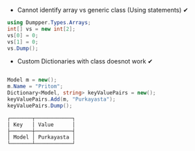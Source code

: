 ﻿

- Cannot identify array vs generic class (Using statements) ✔
```c#
using Dumpper.Types.Arrays;
int[] vs = new int[2];
vs[0] = 0;
vs[1] = 0;
vs.Dump();
```

- Custom Dictionaries with class doesnot work ✔
```c#

Model m = new();
m.Name = "Pritom";
Dictionary<Model, string> keyValuePairs = new();
keyValuePairs.Add(m, "Purkayasta");
keyValuePairs.Dump();

┌───────┬────────────┐
│ Key   │ Value      │
├───────┼────────────┤
│ Model │ Purkayasta │
└───────┴────────────┘
```